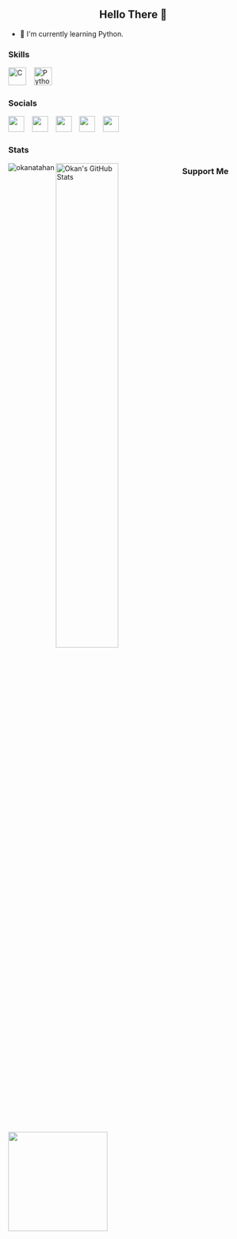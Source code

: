 <h2 align="center"> Hello There 👋 </h1>

- 🧠  I'm currently learning Python.

### Skills

<p align="left"> 
<a href="https://en.cppreference.com/w/" target="_blank" rel="noreferrer"><img src="https://raw.githubusercontent.com/danielcranney/readme-generator/main/public/icons/skills/c.svg" width="36" height="36" alt="C" /></a>
&nbsp&nbsp
<a href="https://www.python.org/" target="_blank" rel="noreferrer"><img src="https://user-images.githubusercontent.com/10388824/167305922-f0fd386f-2914-4e5d-9eab-faf2d1150b67.svg" width="36" height="36" alt="Python" /></a>
</p>

### Socials

<p align="left"> <a href="https://github.com/okanatahan" target="_blank" rel="noreferrer"><img src="https://user-images.githubusercontent.com/10388824/167306694-cd1385b6-b823-497e-aa15-454e4cbbcb3b.svg" width="32" height="32" /></a> &nbsp&nbsp
<a href="https://www.linkedin.com/in/okanatahan/" target="_blank" rel="noreferrer"><img src="https://user-images.githubusercontent.com/10388824/167306738-414f29ce-15ed-4f3d-b062-c86f552bb402.svg" width="32" height="32" /></a> &nbsp&nbsp 
<a href="https://stackoverflow.com/users/16961195/neo" target="_blank" rel="noreferrer"><img src="https://user-images.githubusercontent.com/10388824/167306672-a5c51d7c-1c9d-4e4d-8630-ff64a4bbbf8d.svg" width="32" height="32" /></a> &nbsp&nbsp
<a href="https://dev.to/okanatahan" target="_blank" rel="noreferrer"><img src="https://raw.githubusercontent.com/danielcranney/profileme-dev/f4bbbc8357931e1793df30e96655e7ee95c19ff9/public/icons/socials/devdotto.svg" width="32" height="32" /></a> &nbsp&nbsp
<a href="https://www.hackerrank.com/okiii" target="_blank" rel="noreferrer"><img src="https://user-images.githubusercontent.com/10388824/167307704-40e4cdab-978f-41b5-a6a6-3fa6491fc0b0.png" width="32" height="32" /></a>
</p>

### Stats

<p><img align="left" src="https://github-readme-stats.vercel.app/api/top-langs?username=okanatahan&show_icons=true&hide_border=true&theme=dark&title_color=FF0000&locale=en&layout=compact" alt="okanatahan" /></p>
<p><img align="left" src="https://github-readme-stats.vercel.app/api?username=okanatahan&show_icons=true&hide=&count_private=true&theme=dark&title_color=FF0000&text_color=13257C&icon_color=FF0000&hide_border=true&show_icons=true" alt="Okan's GitHub Stats" width="50%" /></p> 

### Support Me
<a href="https://www.buymeacoffee.com/okanatahan"><img src="https://cdn.buymeacoffee.com/buttons/v2/default-yellow.png" width="200" /></a>

